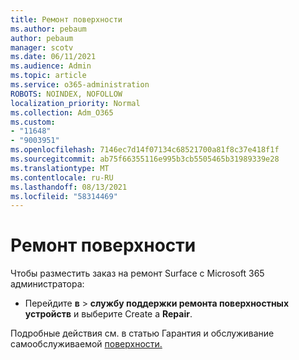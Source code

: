 ```yaml
---
title: Ремонт поверхности
ms.author: pebaum
author: pebaum
manager: scotv
ms.date: 06/11/2021
ms.audience: Admin
ms.topic: article
ms.service: o365-administration
ROBOTS: NOINDEX, NOFOLLOW
localization_priority: Normal
ms.collection: Adm_O365
ms.custom:
- "11648"
- "9003951"
ms.openlocfilehash: 7146ec7d14f07134c68521700a81f8c37e418f1f
ms.sourcegitcommit: ab75f66355116e995b3cb5505465b31989339e28
ms.translationtype: MT
ms.contentlocale: ru-RU
ms.lasthandoff: 08/13/2021
ms.locfileid: "58314469"
---
```

# <a name="surface-repairs"></a>Ремонт поверхности

Чтобы разместить заказ на ремонт Surface с Microsoft 365 администратора:

- Перейдите **в**  >  **службу поддержки ремонта поверхностных устройств** и выберите Create a **Repair**. 

Подробные действия см. в статью Гарантия и обслуживание самообслуживаемой [поверхности.](https://docs.microsoft.com/surface/self-serve-warranty-service)